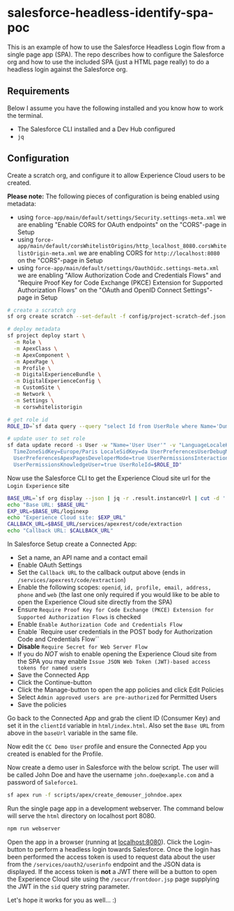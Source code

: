 # salesforce-headless-identify-spa-poc #
This is an example of how to use the Salesforce Headless Login flow from a single page app (SPA). The repo describes how to configure the Salesforce org and how to use the included SPA (just a HTML page really) to do a headless login against the Salesforce org.

## Requirements ##
Below I assume you have the following installed and you know how to work the terminal.
* The Salesforce CLI installed and a Dev Hub configured
* `jq`

## Configuration ##

Create a scratch org, and configure it to allow Experience Cloud users to be created. 

**Please note:** The following pieces of configuration is being enabled using metadata:
* using `force-app/main/default/settings/Security.settings-meta.xml` we are enabling "Enable CORS for OAuth endpoints" on the "CORS"-page in Setup
* using `force-app/main/default/corsWhitelistOrigins/http_localhost_8080.corsWhitelistOrigin-meta.xml` we are enabling CORS for `http://localhost:8080` on the "CORS"-page in Setup
* using `force-app/main/default/settings/OauthOidc.settings-meta.xml` we are enabling "Allow Authorization Code and Credentials Flows" and "Require Proof Key for Code Exchange (PKCE) Extension for Supported Authorization Flows" on the "OAuth and OpenID Connect Settings"-page in Setup

``` bash
# create a scratch org
sf org create scratch --set-default -f config/project-scratch-def.json

# deploy metadata
sf project deploy start \
  -m Role \
  -m ApexClass \
  -m ApexComponent \
  -m ApexPage \
  -m Profile \
  -m DigitalExperienceBundle \
  -m DigitalExperienceConfig \
  -m CustomSite \
  -m Network \
  -m Settings \
  -m corswhitelistorigin

# get role id
ROLE_ID=`sf data query --query "select Id from UserRole where Name='Dummy'" --json | jq ".result.records[0].Id" -r`

# update user to set role
sf data update record -s User -w "Name='User User'" -v "LanguageLocaleKey=en_US \
  TimeZoneSidKey=Europe/Paris LocaleSidKey=da UserPreferencesUserDebugModePref=true \
  UserPreferencesApexPagesDeveloperMode=true UserPermissionsInteractionUser=true \
  UserPermissionsKnowledgeUser=true UserRoleId=$ROLE_ID"
```

Now use the Salesforce CLI to get the Experience Cloud site url for the `Login Experience` site
``` bash
BASE_URL=`sf org display --json | jq -r .result.instanceUrl | cut -d '.' -f 1`.scratch.my.site.com
echo "Base URL: $BASE_URL"
EXP_URL=$BASE_URL/loginexp
echo "Experience Cloud site: $EXP_URL"
CALLBACK_URL=$BASE_URL/services/apexrest/code/extraction
echo "Callback URL: $CALLBACK_URL"
```

In Salesforce Setup create a Connected App:
* Set a name, an API name and a contact email
* Enable OAuth Settings
* Set the `Callback URL` to the callback output above (ends in `/services/apexrest/code/extraction`)
* Enable the following scopes: `openid`, `id, profile, email, address, phone` and `web` (the last one only required if you would like to be able to open the Experience Cloud site directly from the SPA)
* Ensure `Require Proof Key for Code Exchange (PKCE) Extension for Supported Authorization Flows` is checked
* Enable `Enable Authorization Code and Credentials Flow`
* Enable `Require user credentials in the POST body for Authorization Code and Credentials Flow``
* **Disable** `Require Secret for Web Server Flow`
* If you do *NOT* wish to enable opening the Experience Cloud site from the SPA you may enable `Issue JSON Web Token (JWT)-based access tokens for named users`
* Save the Connected App
* Click the Continue-button
* Click the Manage-button to open the app policies and click Edit Policies
* Select `Admin approved users are pre-authorized` for Permitted Users
* Save the policies

Go back to the Connected App and grab the client ID (Consumer Key) and set it in the `clientId` variable in `html/index.html`. Also set the `Base URL` from above in the `baseUrl` variable in the same file.

Now edit the `CC Demo User` profile and ensure the Connected App you created is enabled for the Profile.

Now create a demo user in Salesforce with the below script. The user will be called John Doe and have the username `john.doe@example.com` and a password of `Saleforce1`.
``` bash
sf apex run -f scripts/apex/create_demouser_johndoe.apex
```

Run the single page app in a development webserver. The command below will serve the `html` directory on localhost port 8080. 

``` bash
npm run webserver
```

Open the app in a browser (running at [localhost:8080](http://localhost:8080)). Click the Login-button to perform a headless login towards Salesforce. Once the login has been performed the access token is used to request data about the user from the `/services/oauth2/userinfo` endpoint and the JSON data is displayed. If the access token is **not** a JWT there will be a button to open the Experience Cloud site using the `/secur/frontdoor.jsp` page supplying the JWT in the `sid` query string parameter.

Let's hope it works for you as well... :)
